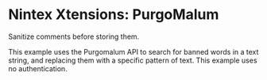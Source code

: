 # Nintex Xtensions: PurgoMalum

Sanitize comments before storing them.

This example uses the Purgomalum API to search for banned words in a text string, and replacing them with a specific pattern of text. This example uses no authentication.
